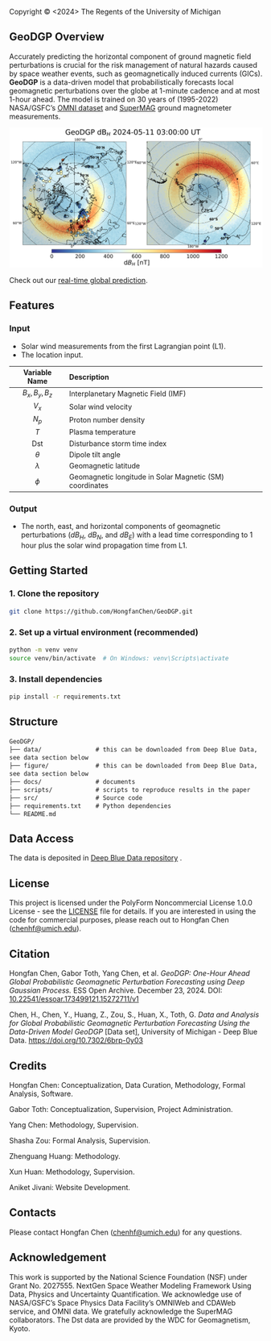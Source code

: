 Copyright © <2024> The Regents of the University of Michigan

## GeoDGP Overview

Accurately predicting the horizontal component of ground magnetic field perturbations is crucial for the risk management of natural hazards caused by space weather events, such as geomagnetically induced currents (GICs). **GeoDGP** is a data-driven model that probabilistically forecasts local geomagnetic perturbations over the globe at 1-minute cadence and at most 1-hour ahead. The model is trained on 30 years of (1995-2022) NASA/GSFC’s [OMNI dataset](https://omniweb.gsfc.nasa.gov/) and [SuperMAG](https://supermag.jhuapl.edu/) ground magnetometer measurements.

![example](docs/example.png)

Check out our [real-time global prediction](https://csem.engin.umich.edu/GeoDGP/).


## Features

### Input

- Solar wind measurements from the first Lagrangian point (L1).
- The location input.

| Variable Name | Description |
| :----: | :---- |
| $B_x, B_y, B_z$ | Interplanetary Magnetic Field (IMF) |
| $V_x$ | Solar wind velocity |
| $N_p$ | Proton number density |
| $T$ | Plasma temperature |
| Dst | Disturbance storm time index |
| $\theta$ | Dipole tilt angle |
| $\lambda$ | Geomagnetic latitude |
| $\phi$ | Geomagnetic longitude in Solar Magnetic (SM) coordinates |

### Output

- The north, east, and horizontal components of geomagnetic perturbations ($dB_H$, $dB_N$, and $dB_E$) with a lead time corresponding to 1 hour plus the solar wind propagation time from L1.

## Getting Started

### 1. Clone the repository

```bash
git clone https://github.com/HongfanChen/GeoDGP.git
```

### 2. Set up a virtual environment (recommended)

```bash
python -m venv venv
source venv/bin/activate  # On Windows: venv\Scripts\activate
```

### 3. Install dependencies

```bash
pip install -r requirements.txt
```

## Structure

```
GeoDGP/
├── data/               # this can be downloaded from Deep Blue Data, see data section below
├── figure/             # this can be downloaded from Deep Blue Data, see data section below
├── docs/               # documents
├── scripts/            # scripts to reproduce results in the paper
├── src/                # Source code
├── requirements.txt    # Python dependencies
└── README.md
```

## Data Access

The data is deposited in [Deep Blue Data repository](https://doi.org/10.7302/6brp-0y03) .

## License

This project is licensed under the PolyForm Noncommercial License 1.0.0 License - see the [LICENSE](LICENSE.txt) file for details. If you are interested in using the code for commercial purposes, please reach out to Hongfan Chen (chenhf@umich.edu).

## Citation

Hongfan Chen, Gabor Toth, Yang Chen, et al. <i>GeoDGP: One-Hour Ahead Global Probabilistic Geomagnetic Perturbation Forecasting using Deep Gaussian Process.</i> ESS Open Archive. December 23, 2024. DOI: <a href=“https://doi.org/10.22541/essoar.173499121.15272711/v1” target=“_blank”> 10.22541/essoar.173499121.15272711/v1</a>

Chen, H., Chen, Y., Huang, Z., Zou, S., Huan, X., Toth, G. <i>Data and Analysis for Global Probabilistic Geomagnetic Perturbation Forecasting Using the Data-Driven Model GeoDGP</i> [Data set], University of Michigan - Deep Blue Data. https://doi.org/10.7302/6brp-0y03

## Credits

Hongfan Chen: Conceptualization, Data Curation, Methodology, Formal Analysis, Software.

Gabor Toth: Conceptualization, Supervision, Project Administration.

Yang Chen: Methodology, Supervision.

Shasha Zou: Formal Analysis, Supervision.

Zhenguang Huang: Methodology.

Xun Huan: Methodology, Supervision.

Aniket Jivani: Website Development.

## Contacts

Please contact Hongfan Chen (chenhf@umich.edu) for any questions.

## Acknowledgement

This work is supported by the National Science Foundation (NSF) under Grant No. 2027555. NextGen Space Weather Modeling Framework Using Data, Physics and Uncertainty Quantification. We acknowledge use of NASA/GSFC’s Space Physics Data Facility’s OMNIWeb and CDAWeb service, and OMNI data. We gratefully acknowledge the SuperMAG collaborators. The Dst data are provided by the WDC for Geomagnetism, Kyoto.